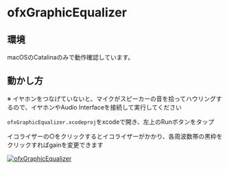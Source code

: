 # ofxGraphicEqualizer

## 環境

macOSのCatalinaのみで動作確認しています。

## 動かし方

※ イヤホンをつなげていないと、マイクがスピーカーの音を拾ってハウリングするので、イヤホンやAudio Interfaceを接続して実行してください

`ofxGraphicEqualizer.xcodeproj`をxcodeで開き、左上のRunボタンをタップ

イコライザーの○をクリックするとイコライザーがかかり、各周波数帯の黒枠をクリックすればgainを変更できます

[![ofxGraphicEqualizer](http://img.youtube.com/vi/2herN59f78s/0.jpg)](https://www.youtube.com/watch?v=2herN59f78s "ofxGraphicEqualizer")


